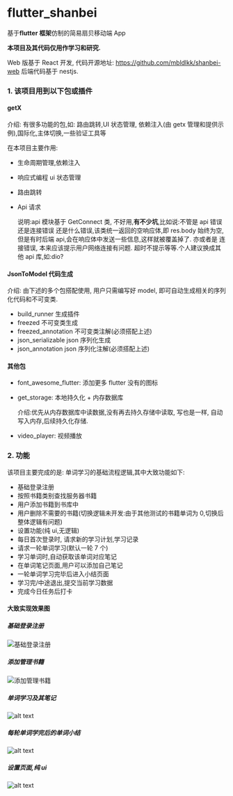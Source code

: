 # flutter_shanbei

基于**flutter 框架**仿制的简易扇贝移动端 App

**本项目及其代码仅用作学习和研究.**

Web 版基于 React 开发, 代码开源地址: https://github.com/mbldlkk/shanbei-web
后端代码基于 nestjs.

### 1. 该项目用到以下包或插件

#### getX

介绍: 有很多功能的包,如: 路由跳转,UI 状态管理, 依赖注入(由 getx 管理和提供示例),国际化,主体切换,一些验证工具等

在本项目主要作用:

- 生命周期管理,依赖注入
- 响应式编程 ui 状态管理
- 路由跳转
- Api 请求

  说明:api 模块基于 GetConnect 类, 不好用,**有不少坑**,比如说:不管是 api 错误还是连接错误 还是什么错误,该类统一返回的空响应体,即 res.body 始终为空, 但是有时后端 api,会在响应体中发送一些信息,这样就被覆盖掉了. 亦或者是 连接错误, 本来应该提示用户网络连接有问题. 超时不提示等等.个人建议换成其他 api 库,如:dio?

#### JsonToModel 代码生成

介绍: 由下述的多个包搭配使用, 用户只需编写好 model, 即可自动生成相关的序列化代码和不可变类.

- build_runner 生成插件
- freezed 不可变类生成
- freezed_annotation 不可变类注解(必须搭配上述)
- json_serializable json 序列化生成
- json_annotation json 序列化注解(必须搭配上述)

#### 其他包

- font_awesome_flutter: 添加更多 flutter 没有的图标
- get_storage: 本地持久化 + 内存数据库

  介绍:优先从内存数据库中读数据,没有再去持久存储中读取, 写也是一样, 自动写入内存,后续持久化存储.

- video_player: 视频播放

### 2. 功能

该项目主要完成的是: 单词学习的基础流程逻辑,其中大致功能如下:

- 基础登录注册
- 按照书籍类别查找服务器书籍
- 用户添加书籍到书库中
- 用户删除不需要的书籍(切换逻辑未开发:由于其他测试的书籍单词为 0,切换后整体逻辑有问题)
- 设置功能(纯 ui,无逻辑)
- 每日首次登录时, 请求新的学习计划,学习记录
- 请求一轮单词学习(默认一轮 7 个)
- 学习单词时,自动获取该单词对应笔记
- 在单词笔记页面,用户可以添加自己笔记
- 一轮单词学习完毕后进入小结页面
- 学习完/中途退出,提交当前学习数据
- 完成今日任务后打卡

#### 大致实现效果图

##### 基础登录注册

![基础登录注册](最终效果图/1-登录.webp)

##### 添加管理书籍

![添加管理书籍](最终效果图/2-添加管理书籍.webp)

##### 单词学习及其笔记

![alt text](最终效果图/3-单词学习+单词笔记.webp)

##### 每轮单词学完后的单词小结

![alt text](<最终效果图/4-单词小结 打卡.webp>)

##### 设置页面,纯 ui

![alt text](最终效果图/5-设置.webp)
